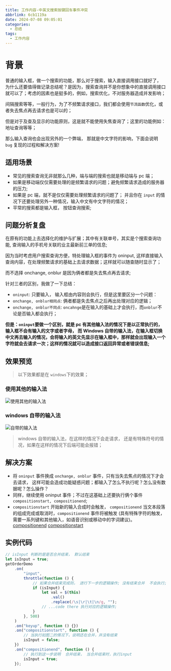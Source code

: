 ```yaml
---
title: 工作内容-中英文搜索按键回车事件冲突
abbrlink: 6cb1119a
date: 2024-07-08 09:05:01
categories:
  - 总结
tags:
  - 工作内容
---
```


# 背景

普通的输入框，做一个搜索的功能，那么对于搜索，输入直接调用接口就好了， 为什么还要值得做记录总结呢？是因为，搜索查询并不是你想象中的直接调用接口就可以了；考虑的因素也是挺多的，例如，搜索优化，不对服务器造成并发影响；

间隔搜索等等，一般行为，为了不频繁请求接口，我们都会使用`节流函数`优化，或者失去焦点再去请求也是可以的；

但是对于及查及显示的功能原则，这是就不能使用失焦查询了；这里的功能例如： 地址查询等等；

那么输入查询也会出现另外的一个弊端， 那就是中文字符的影响，下面会说明 `bug` 复现的过程和解决方案!

## 适用场景

- 常见的搜索查询无非就那么几种，端与端的搜索也就是移动端与 pc 端；
- 如果是移动端仅仅需要处理的是频繁请求的问题；避免频繁请求造成的服务器的压力;
- 如果是 pc 端，就不是仅仅需要处理频繁请求的问题了； 并且你在 `input` 的情况下还要处理另外一种情况，输入中文有中文字符的情况；
- 平常的搜索都是输入框， 按钮查询搜索;

## 问题分析复盘

在原有的功能上去选择化的维护与扩展；其中有关联单号，其实是个搜索查询功能, 查询输入的手机号关联的业主最新前三单的信息;

因为当时考虑用户搜索查询方便，特处理输入框的事件为 oninput, 这样直接输入查询内容，在处理频繁请求的基础上去请求数据；这样就可以随查随时显示了；

而不选择 onchange, onblur 是因为俩者都是失去焦点再去请求;

针对三者的区别，我做了一下总结：

- `oninput`: 只要输入， 输入框由内容则会执行，但是这里要区分一个问题：
- `onchange, onblur相同点`: 俩者都是失去焦点之后再出处理对应的逻辑；
- `onchange, onblur不同点`: `oncahnge`是在输入的基础上才会执行，而`onblur`不论是否输入都会执行；

**但是：`oninput`要做一个区别，就是 pc 有其他输入法的情况下是以正常执行的，输入框不会有输入的文字或者字母， 而 Windows 自带的输入法，在输入框切换中文再去输入的情况，会将输入的英文先显示在输入框中，那样就会出现输入一个字符就会去请求一次；这样的情况就可以造成接口返回异常或者错误信息;**

## 效果预览

> 以下效果都是在 `windows`下的效果；

### 使用其他的输入法

![使用其他的输入法](http://www.wangzevw.com/cdn-file/images/search_1.png)

### windows 自带的输入法

![自带的输入法](http://www.wangzevw.com/cdn-file/images/search_2.png)

> windows 自带的输入法，在这样的情况下会走请求， 还是有特殊符号的情况，如果在这样的情况下后端可能会报错；

## 解决方案

- 将 `oninput` 事件换成 `onchange, onblur` 事件，只有当失去焦点的情况下才会去请求， 这样可能会造成功能疑惑问题；都输入了怎么不执行呢？怎么没有数据呢？怎么操作？
- 同样，继续使用 oninput 事件；不过在这基础上还要执行俩个事件 `compositionstart, compositionend`;
- `compositionstart` 开始新的输入合成时会触发， `compositionend` 当文本段落的组成完成或取消时，`compositionend` 事件将被触发 (具有特殊字符的触发，需要一系列键和其他输入，如语音识别或移动中的字词建议)。[compositionend](https://developer.mozilla.org/zh-CN/docs/Web/API/Element/compositionend_event) [compositionstart](https://developer.mozilla.org/zh-CN/docs/Web/API/Element/compositionstart_event)

## 实例代码

```js
// isInput 判断的是是否合并结束， 默认结束
let isInput = true;
getOrderDemo
	.on(
		"input",
		throttle(function () {
			// 如果合并结束完成则， 进行下一步的逻辑操作; 没有结束合并  不会执行;
			if (isInput) {
				let val = $(this)
					.val()
					.replace(/\s|\r|\t|\n/g, "");
				// ...code there 执行对应的逻辑操作;
			}
		}, 500)
	)
	.on("keyup", function () {})
	.on("compositionstart", function () {
		// 当执行如图二的情况下，说明还在合并，并没有结束
		isInput = false;
	})
	.on("compositionend", function () {
		// 执行到这一步说明  合并结束， 当合并结束时，执行input
		isInput = true;
	});
```
